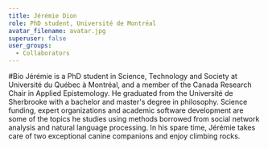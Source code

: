 ```yaml
---
title: Jérémie Dion
role: PhD student, Université de Montréal
avatar_filename: avatar.jpg
superuser: false
user_groups:
  - Collaborators
---
```


#Bio
Jérémie is a PhD student in Science, Technology and Society at Université du Québec à Montréal, and a member of the Canada Research Chair in Applied Epistemology. He graduated from the Université de Sherbrooke with a bachelor and master's degree in philosophy. Science funding, expert organizations and academic software development are some of the topics he studies using methods borrowed from social network analysis and natural language processing. In his spare time, Jérémie takes care of two exceptional canine companions and enjoy climbing rocks.